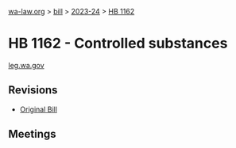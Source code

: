 [wa-law.org](/) > [bill](/bill/) > [2023-24](/bill/2023-24/) > [HB 1162](/bill/2023-24/hb/1162/)

# HB 1162 - Controlled substances
[leg.wa.gov](https://app.leg.wa.gov/billsummary?BillNumber=1162&Year=2023&Initiative=false)

## Revisions
* [Original Bill](1/)

## Meetings